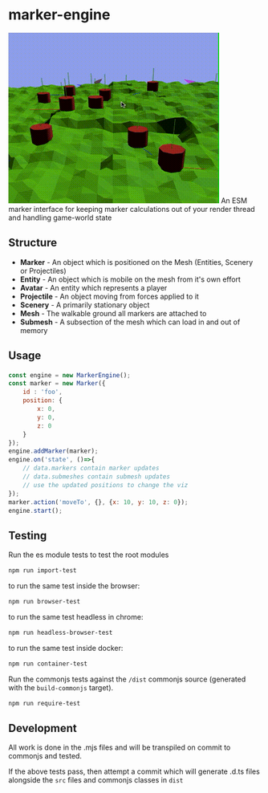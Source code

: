 marker-engine
============================
![markers on layered perlin mesh](https://github.com/khrome/preview-images/blob/master/marker-engine/mesh-attached.gif)
An ESM marker interface for keeping marker calculations out of your render thread and handling game-world state

Structure
---------

- **Marker** - An object which is positioned on the Mesh (Entities, Scenery or Projectiles)
- **Entity** - An object which is mobile on the mesh from it's own effort
- **Avatar** - An entity which represents a player
- **Projectile** - An object moving from forces applied to it
- **Scenery** - A primarily stationary object
- **Mesh** - The walkable ground all markers are attached to
- **Submesh** - A subsection of the mesh which can load in and out of memory

Usage
-----

```javascript
const engine = new MarkerEngine();
const marker = new Marker({
    id : 'foo',
    position: {
        x: 0,
        y: 0,
        z: 0
    }
});
engine.addMarker(marker);
engine.on('state', ()=>{
    // data.markers contain marker updates
    // data.submeshes contain submesh updates
    // use the updated positions to change the viz
});
marker.action('moveTo', {}, {x: 10, y: 10, z: 0});
engine.start();
```

Testing
-------

Run the es module tests to test the root modules
```bash
npm run import-test
```
to run the same test inside the browser:

```bash
npm run browser-test
```
to run the same test headless in chrome:
```bash
npm run headless-browser-test
```

to run the same test inside docker:
```bash
npm run container-test
```

Run the commonjs tests against the `/dist` commonjs source (generated with the `build-commonjs` target).
```bash
npm run require-test
```

Development
-----------
All work is done in the .mjs files and will be transpiled on commit to commonjs and tested.

If the above tests pass, then attempt a commit which will generate .d.ts files alongside the `src` files and commonjs classes in `dist`

